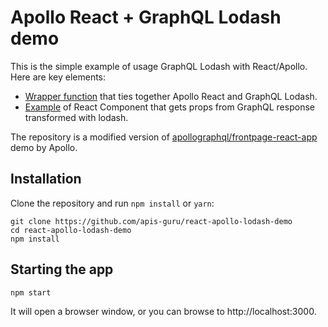 # Apollo React + GraphQL Lodash demo

This is the simple example of usage GraphQL Lodash with React/Apollo. Here are key elements:
* [Wrapper function](https://github.com/APIs-guru/react-apollo-lodash-demo/blob/master/src/utils.js) that ties together Apollo React and GraphQL Lodash.
* [Example](https://github.com/APIs-guru/react-apollo-lodash-demo/blob/master/src/MyComponent.js) of React Component that gets props from GraphQL response transformed with lodash.

The repository is a modified version of [apollographql/frontpage-react-app](https://github.com/apollographql/frontpage-react-app) demo by Apollo.

## Installation

Clone the repository and run `npm install` or `yarn`:

```
git clone https://github.com/apis-guru/react-apollo-lodash-demo
cd react-apollo-lodash-demo
npm install
```


## Starting the app

```
npm start
```

It will open a browser window, or you can browse to http://localhost:3000.
